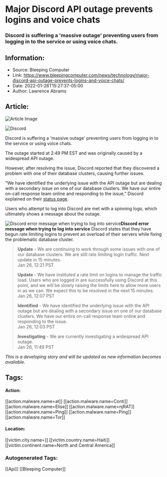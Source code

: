 # Major Discord API outage prevents logins and voice chats
### Discord is suffering a 'massive outage' preventing users from logging in to the service or using voice chats.

## Information:
+ Source: Bleeping Computer
+ Link: https://www.bleepingcomputer.com/news/technology/major-discord-api-outage-prevents-logins-and-voice-chats/
+ Date: 2022-01-26T15:27:37-05:00
+ Author: Lawrence Abrams


## Article:
![Article Image](https://www.bleepstatic.com/content/hl-images/2020/11/13/Discord.jpg)

![Discord](https://www.bleepstatic.com/content/hl-images/2020/11/13/Discord.jpg)


Discord is suffering a 'massive outage' preventing users from logging in to the service or using voice chats.


The outage started at 2:49 PM EST and was originally caused by a widespread API outage.


However, after resolving the issue, Discord reported that they discovered a problem with one of their database clusters, causing further issues.


"We have identified the underlying issue with the API outage but are dealing with a secondary issue on one of our database clusters. We have our entire on-call response team online and responding to the issue," Discord explained on their [status page](https://discordstatus.com/).


Users who attempt to log into Discord are met with a spinning logo, which ultimately shows a message about the outage.



![Discord error message when trying to log into service](https://www.bleepstatic.com/images/news/outages/d/discord/discord-api-outage.jpg)**Discord error message when trying to log into service**
Discord states that they have begun rate limiting logins to prevent an overload of their servers while fixing the problematic database cluster.



> 
> **Update** - We are continuing to work through some issues with one of our database clusters. We are still rate limiting login traffic. Next update in 15 minutes.  
> Jan 26, 12:21 PST
> 
> 
> **Update** - We have instituted a rate limit on logins to manage the traffic load. Users who are logged in are successfully using Discord at this point, and we will be slowly raising the limits here to allow more users in as we can. We expect this to be resolved in the next 15 minutes.  
> Jan 26, 12:07 PST
> 
> 
> **Identified** - We have identified the underlying issue with the API outage but are dealing with a secondary issue on one of our database clusters. We have our entire on-call response team online and responding to the issue.  
> Jan 26, 12:03 PST
> 
> 
> **Investigating** - We are currently investigating a widespread API outage.  
> Jan 26, 11:49 PST
> 
> 
> 


*This is a developing story and will be updated as new information becomes available.*





## Tags:

#### Action:
[[action.malware.name=at]] [[action.malware.name=Conti]] [[action.malware.name=Elise]] [[action.malware.name=njRAT]] [[action.malware.name=Ping]] [[action.malware.name=Ping]] [[action.malware.name=Tor]]

#### Location:
[[victim.city.name=]] [[victim.country.name=Haiti]] [[victim.continent.name=North and Central America]]

### Autogenerated Tags:
[[Api]] [[Bleeping Computer]]

